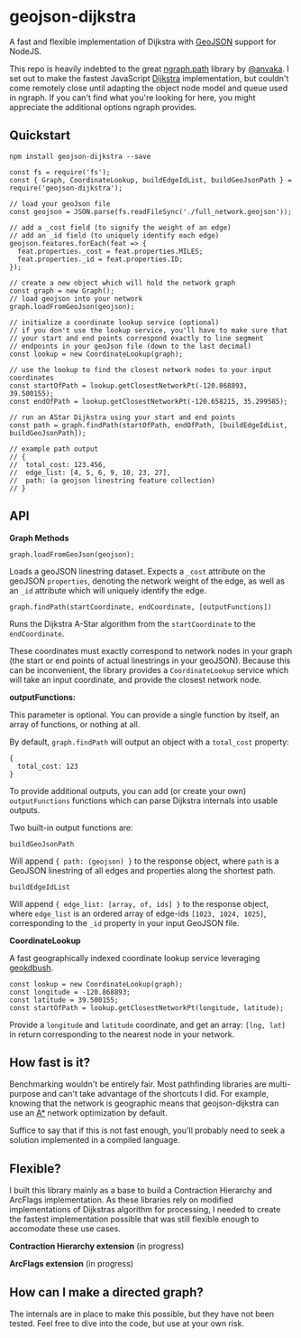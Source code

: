 # geojson-dijkstra
A fast and flexible implementation of Dijkstra with [GeoJSON](http://geojson.org/) support for NodeJS.

This repo is heavily indebted to the great [ngraph.path](https://github.com/anvaka/ngraph.path) library by [@anvaka](https://github.com/anvaka).  I set out to make the fastest JavaScript [Dijkstra](https://en.wikipedia.org/wiki/Dijkstra's_algorithm) implementation, but couldn't come remotely close until adapting the object node model and queue used in ngraph.  If you can't find what you're looking for here, you might appreciate the additional options ngraph provides.

## Quickstart

```
npm install geojson-dijkstra --save
```

```
const fs = require('fs');
const { Graph, CoordinateLookup, buildEdgeIdList, buildGeoJsonPath } = require('geojson-dijkstra');

// load your geoJson file
const geojson = JSON.parse(fs.readFileSync('./full_network.geojson'));

// add a _cost field (to signify the weight of an edge)
// add an _id field (to uniquely identify each edge)
geojson.features.forEach(feat => {
  feat.properties._cost = feat.properties.MILES;
  feat.properties._id = feat.properties.ID;
});

// create a new object which will hold the network graph
const graph = new Graph();
// load geojson into your network
graph.loadFromGeoJson(geojson);
  
// initialize a coordinate lookup service (optional)
// if you don't use the lookup service, you'll have to make sure that
// your start and end points correspond exactly to line segment 
// endpoints in your geoJson file (down to the last decimal)
const lookup = new CoordinateLookup(graph);
  
// use the lookup to find the closest network nodes to your input coordinates
const startOfPath = lookup.getClosestNetworkPt(-120.868893, 39.500155);
const endOfPath = lookup.getClosestNetworkPt(-120.658215, 35.299585);
  
// run an AStar Dijkstra using your start and end points
const path = graph.findPath(startOfPath, endOfPath, [buildEdgeIdList, buildGeoJsonPath]);
  
// example path output
// {
//  total_cost: 123.456,
//  edge_list: [4, 5, 6, 9, 10, 23, 27],
//  path: (a geojson linestring feature collection)
// }

```

## API

**Graph Methods**

```
graph.loadFromGeoJson(geojson);
````
Loads a geoJSON linestring dataset.  Expects a `_cost` attribute on the geoJSON `properties`, denoting the network weight of the edge, as well as an `_id` attribute which will uniquely identify the edge.

```
graph.findPath(startCoordinate, endCoordinate, [outputFunctions])
```
Runs the Dijkstra A-Star algorithm from the `startCoordinate` to the `endCoordinate`.  

These coordinates must exactly correspond to network nodes in your graph (the start or end points of actual linestrings in your geoJSON).  Because this can be inconvenient, the library provides a `CoordinateLookup` service which will take an input coordinate, and provide the closest network node.

**outputFunctions:**

This parameter is optional.  You can provide a single function by itself, an array of functions, or nothing at all.

By default, `graph.findPath` will output an object with a `total_cost` property:

```
{
  total_cost: 123
}
```

To provide additional outputs, you can add (or create your own) `outputFunctions` functions which can parse Dijkstra internals into usable outputs.

Two built-in output functions are:

```buildGeoJsonPath```

Will append `{ path: (geojson) }` to the response object, where `path` is a GeoJSON linestring of all edges and properties along the shortest path.


```buildEdgeIdList```

Will append `{ edge_list: [array, of, ids] }` to the response object, where `edge_list` is an ordered array of edge-ids `[1023, 1024, 1025]`, corresponding to the `_id` property in your input GeoJSON file.


**CoordinateLookup**

A fast geographically indexed coordinate lookup service leveraging [geokdbush](https://github.com/mourner/geokdbush).

```
const lookup = new CoordinateLookup(graph);
const longitude = -120.868893;
const latitude = 39.500155;
const startOfPath = lookup.getClosestNetworkPt(longitude, latitude);
```

Provide a `longitude` and `latitude` coordinate, and get an array: `[lng, lat]` in return corresponding to the nearest node in your network.


## How fast is it?

Benchmarking wouldn't be entirely fair.  Most pathfinding libraries are multi-purpose and can't take advantage of the shortcuts I did. For example, knowing that the network is geographic means that geojson-dijkstra can use an [A*](https://en.wikipedia.org/wiki/A*_search_algorithm) network optimization by default.  

Suffice to say that if this is not fast enough, you'll probably need to seek a solution implemented in a compiled language.

## Flexible?

I built this library mainly as a base to build a Contraction Hierarchy and ArcFlags implementation.  As these libraries rely on modified implementations of Dijkstras algorithm for processing, I needed to create the fastest implementation possible that was still flexible enough to accomodate these use cases.

**Contraction Hierarchy extension** (in progress)

**ArcFlags extension** (in progress)

## How can I make a directed graph?

The internals are in place to make this possible, but they have not been tested. Feel free to dive into the code, but use at your own risk.